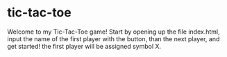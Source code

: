 # tic-tac-toe

Welcome to my Tic-Tac-Toe game! Start by opening up the file index.html, input the name of the first player with the button, than the next player, and get started! the first player will be assigned symbol X.